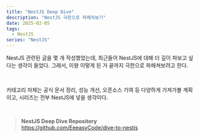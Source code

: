 ```yaml
---
title: "NestJS Deep Dive"
description: "NestJS 극한으로 파헤쳐보기"
date: 2025-02-05
tags:
  - NestJS
series: "NestJS"
---
```


NestJS 관련된 글을 몇 개 작성했었는데, 최근들어 NestJS에 대해 더 깊이 파보고 싶다는 생각이 들었다. 그래서, 이왕 이렇게 된 거 끝까지 극한으로 파헤쳐보려고 한다.

<br>

카테고리 자체는 공식 문서 정리, 성능 개선, 오픈소스 기여 등 다양하게 가져가볼 계획이고, 시리즈는 전부 NestJS에 넣을 생각이다.

<br>

> **NestJS Deep Dive Repository** <br> https://github.com/EeeasyCode/dive-to-nestjs
